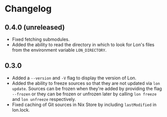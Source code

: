 # Changelog

## 0.4.0 (unreleased)

- Fixed fetching submodules.
- Added the ability to read the directory in which to look for Lon's files from
  the environment variable `LON_DIRECTORY`.

## 0.3.0

- Added a `--version` and `-V` flag to display the version of Lon.
- Added the ability to freeze sources so that they are not updated via `lon
  update`. Sources can be frozen when they're added by providing the flag
  `--frozen` or they can be frozen or unfrozen later by calling `lon freeze`
  and `lon unfreeze` respectively.
- Fixed caching of Git sources in Nix Store by including `lastModified` in
  lon.lock.
